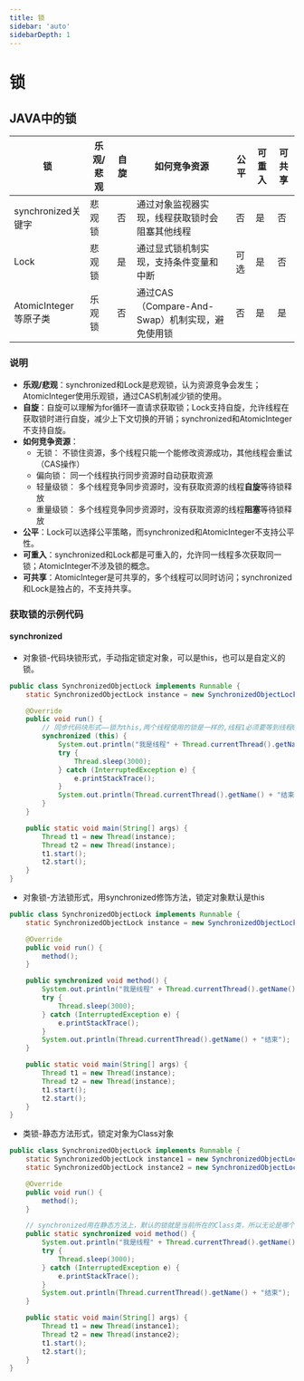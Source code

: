 ```yaml
---
title: 锁
sidebar: 'auto'
sidebarDepth: 1
---
```


# 锁


## JAVA中的锁


| 锁                 | 乐观/悲观 | 自旋  | 如何竞争资源                            | 公平  | 可重入 | 可共享 |
|-------------------|-------|-----|-----------------------------------|-----|-----|-----|
| synchronized关键字   | 悲观锁   | 否   | 通过对象监视器实现，线程获取锁时会阻塞其他线程           | 否   | 是   | 否   | 
| Lock              | 悲观锁   | 是   | 通过显式锁机制实现，支持条件变量和中断               | 可选  | 是   | 否   | 
| AtomicInteger等原子类 | 乐观锁   | 否   | 通过CAS（Compare-And-Swap）机制实现，避免使用锁 | 否   | 是   | 是   | 


### 说明
- **乐观/悲观**：synchronized和Lock是悲观锁，认为资源竞争会发生；AtomicInteger使用乐观锁，通过CAS机制减少锁的使用。
- **自旋**：自旋可以理解为for循环一直请求获取锁；Lock支持自旋，允许线程在获取锁时进行自旋，减少上下文切换的开销；synchronized和AtomicInteger不支持自旋。
- **如何竞争资源**：
  - 无锁： 不锁住资源，多个线程只能一个能修改资源成功，其他线程会重试（CAS操作）
  - 偏向锁： 同一个线程执行同步资源时自动获取资源
  - 轻量级锁： 多个线程竞争同步资源时，没有获取资源的线程**自旋**等待锁释放
  - 重量级锁： 多个线程竞争同步资源时，没有获取资源的线程**阻塞**等待锁释放
- **公平**：Lock可以选择公平策略，而synchronized和AtomicInteger不支持公平性。
- **可重入**：synchronized和Lock都是可重入的，允许同一线程多次获取同一锁；AtomicInteger不涉及锁的概念。
- **可共享**：AtomicInteger是可共享的，多个线程可以同时访问；synchronized和Lock是独占的，不支持共享。


### 获取锁的示例代码


#### synchronized

- 对象锁-代码块锁形式，手动指定锁定对象，可以是this，也可以是自定义的锁。

```java
public class SynchronizedObjectLock implements Runnable {
    static SynchronizedObjectLock instance = new SynchronizedObjectLock();

    @Override
    public void run() {
        // 同步代码块形式——锁为this,两个线程使用的锁是一样的,线程1必须要等到线程0释放了该锁后，才能执行
        synchronized (this) {
            System.out.println("我是线程" + Thread.currentThread().getName());
            try {
                Thread.sleep(3000);
            } catch (InterruptedException e) {
                e.printStackTrace();
            }
            System.out.println(Thread.currentThread().getName() + "结束");
        }
    }

    public static void main(String[] args) {
        Thread t1 = new Thread(instance);
        Thread t2 = new Thread(instance);
        t1.start();
        t2.start();
    }
}
```

- 对象锁-方法锁形式，用synchronized修饰方法，锁定对象默认是this

```java 
public class SynchronizedObjectLock implements Runnable {
    static SynchronizedObjectLock instance = new SynchronizedObjectLock();

    @Override
    public void run() {
        method();
    }

    public synchronized void method() {
        System.out.println("我是线程" + Thread.currentThread().getName());
        try {
            Thread.sleep(3000);
        } catch (InterruptedException e) {
            e.printStackTrace();
        }
        System.out.println(Thread.currentThread().getName() + "结束");
    }

    public static void main(String[] args) {
        Thread t1 = new Thread(instance);
        Thread t2 = new Thread(instance);
        t1.start();
        t2.start();
    }
}
```

- 类锁-静态方法形式，锁定对象为Class对象

```java 
public class SynchronizedObjectLock implements Runnable {
    static SynchronizedObjectLock instance1 = new SynchronizedObjectLock();
    static SynchronizedObjectLock instance2 = new SynchronizedObjectLock();

    @Override
    public void run() {
        method();
    }

    // synchronized用在静态方法上，默认的锁就是当前所在的Class类，所以无论是哪个线程访问它，需要的锁都只有一把
    public static synchronized void method() {
        System.out.println("我是线程" + Thread.currentThread().getName());
        try {
            Thread.sleep(3000);
        } catch (InterruptedException e) {
            e.printStackTrace();
        }
        System.out.println(Thread.currentThread().getName() + "结束");
    }

    public static void main(String[] args) {
        Thread t1 = new Thread(instance1);
        Thread t2 = new Thread(instance2);
        t1.start();
        t2.start();
    }
}
```